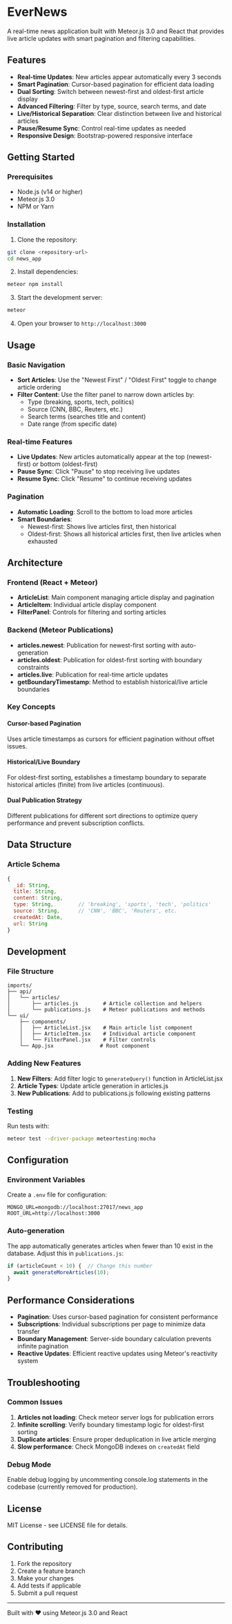 # EverNews

A real-time news application built with Meteor.js 3.0 and React that provides live article updates with smart pagination and filtering capabilities.

## Features

- **Real-time Updates**: New articles appear automatically every 3 seconds
- **Smart Pagination**: Cursor-based pagination for efficient data loading
- **Dual Sorting**: Switch between newest-first and oldest-first article display
- **Advanced Filtering**: Filter by type, source, search terms, and date
- **Live/Historical Separation**: Clear distinction between live and historical articles
- **Pause/Resume Sync**: Control real-time updates as needed
- **Responsive Design**: Bootstrap-powered responsive interface

## Getting Started

### Prerequisites

- Node.js (v14 or higher)
- Meteor.js 3.0
- NPM or Yarn

### Installation

1. Clone the repository:
```bash
git clone <repository-url>
cd news_app
```

2. Install dependencies:
```bash
meteor npm install
```

3. Start the development server:
```bash
meteor
```

4. Open your browser to `http://localhost:3000`

## Usage

### Basic Navigation

- **Sort Articles**: Use the "Newest First" / "Oldest First" toggle to change article ordering
- **Filter Content**: Use the filter panel to narrow down articles by:
  - Type (breaking, sports, tech, politics)
  - Source (CNN, BBC, Reuters, etc.)
  - Search terms (searches title and content)
  - Date range (from specific date)

### Real-time Features

- **Live Updates**: New articles automatically appear at the top (newest-first) or bottom (oldest-first)
- **Pause Sync**: Click "Pause" to stop receiving live updates
- **Resume Sync**: Click "Resume" to continue receiving updates

### Pagination

- **Automatic Loading**: Scroll to the bottom to load more articles
- **Smart Boundaries**: 
  - Newest-first: Shows live articles first, then historical
  - Oldest-first: Shows all historical articles first, then live articles when exhausted

## Architecture

### Frontend (React + Meteor)

- **ArticleList**: Main component managing article display and pagination
- **ArticleItem**: Individual article display component
- **FilterPanel**: Controls for filtering and sorting articles

### Backend (Meteor Publications)

- **articles.newest**: Publication for newest-first sorting with auto-generation
- **articles.oldest**: Publication for oldest-first sorting with boundary constraints
- **articles.live**: Publication for real-time article updates
- **getBoundaryTimestamp**: Method to establish historical/live article boundaries

### Key Concepts

#### Cursor-based Pagination
Uses article timestamps as cursors for efficient pagination without offset issues.

#### Historical/Live Boundary
For oldest-first sorting, establishes a timestamp boundary to separate historical articles (finite) from live articles (continuous).

#### Dual Publication Strategy
Different publications for different sort directions to optimize query performance and prevent subscription conflicts.

## Data Structure

### Article Schema
```javascript
{
  _id: String,
  title: String,
  content: String,
  type: String,        // 'breaking', 'sports', 'tech', 'politics'
  source: String,      // 'CNN', 'BBC', 'Reuters', etc.
  createdAt: Date,
  url: String
}
```

## Development

### File Structure
```
imports/
├── api/
│   └── articles/
│       ├── articles.js        # Article collection and helpers
│       └── publications.js    # Meteor publications and methods
└── ui/
    ├── components/
    │   ├── ArticleList.jsx    # Main article list component
    │   ├── ArticleItem.jsx    # Individual article component
    │   └── FilterPanel.jsx    # Filter controls
    └── App.jsx               # Root component
```

### Adding New Features

1. **New Filters**: Add filter logic to `generateQuery()` function in ArticleList.jsx
2. **Article Types**: Update article generation in articles.js
3. **New Publications**: Add to publications.js following existing patterns

### Testing

Run tests with:
```bash
meteor test --driver-package meteortesting:mocha
```

## Configuration

### Environment Variables

Create a `.env` file for configuration:
```
MONGO_URL=mongodb://localhost:27017/news_app
ROOT_URL=http://localhost:3000
```

### Auto-generation

The app automatically generates articles when fewer than 10 exist in the database. Adjust this in `publications.js`:
```javascript
if (articleCount < 10) {  // Change this number
  await generateMoreArticles(10);
}
```

## Performance Considerations

- **Pagination**: Uses cursor-based pagination for consistent performance
- **Subscriptions**: Individual subscriptions per page to minimize data transfer
- **Boundary Management**: Server-side boundary calculation prevents infinite pagination
- **Reactive Updates**: Efficient reactive updates using Meteor's reactivity system

## Troubleshooting

### Common Issues

1. **Articles not loading**: Check meteor server logs for publication errors
2. **Infinite scrolling**: Verify boundary timestamp logic for oldest-first sorting
3. **Duplicate articles**: Ensure proper deduplication in live article merging
4. **Slow performance**: Check MongoDB indexes on `createdAt` field

### Debug Mode

Enable debug logging by uncommenting console.log statements in the codebase (currently removed for production).

## License

MIT License - see LICENSE file for details.

## Contributing

1. Fork the repository
2. Create a feature branch
3. Make your changes
4. Add tests if applicable
5. Submit a pull request

---

Built with ❤️ using Meteor.js 3.0 and React